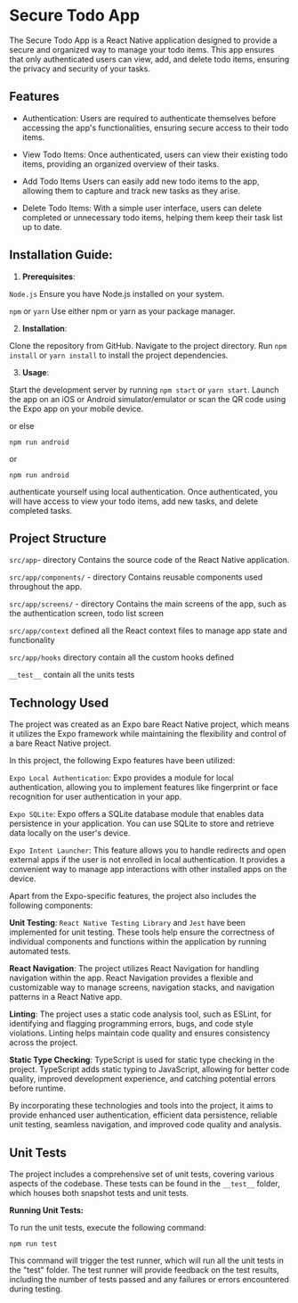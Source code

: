 
# Secure Todo App


The Secure Todo App is a React Native application designed to provide a secure and organized way to manage your todo items. This app ensures that only authenticated users can view, add, and delete todo items, ensuring the privacy and security of your tasks.


## Features

- Authentication: Users are required to authenticate themselves before accessing the app's functionalities, ensuring secure access to their todo items.

- View Todo Items: Once authenticated, users can view their existing todo items, providing an organized overview of their tasks.

- Add Todo Items Users can easily add new todo items to the app, allowing them to capture and track new tasks as they arise.

- Delete Todo Items: With a simple user interface, users can delete completed or unnecessary todo items, helping them keep their task list up to date.


## Installation Guide:

1. **Prerequisites**:

`Node.js` Ensure you have Node.js installed on your system.

`npm` or `yarn` Use either npm or yarn as your package manager.

2. **Installation**:

Clone the repository from GitHub.
Navigate to the project directory.
Run `npm install` or `yarn install` to install the project dependencies.

3. **Usage**:

Start the development server by running `npm start` or `yarn start`.
Launch the app on an iOS or Android simulator/emulator or scan the QR code using the Expo app on your mobile device.

or else

```
npm run android

```

or 

```
npm run android

```


authenticate yourself using local authentication.
Once authenticated, you will have access to view your todo items, add new tasks, and delete completed tasks.
## Project Structure

`src/app`-  directory Contains the source code of the React Native application.

`src/app/components/` -  directory Contains reusable components used throughout the app.

`src/app/screens/` - directory Contains the main screens of the app, such as the authentication  screen, todo list screen

`src/app/context` defined all the React context files to manage app state and functionality

`src/app/hooks` directory contain all the custom hooks defined

`__test__` contain all the units tests
## Technology Used

The project was created as an Expo bare React Native project, which means it utilizes the Expo framework while maintaining the flexibility and control of a bare React Native project.

In this project, the following Expo features have been utilized:

`Expo Local Authentication`: Expo provides a module for local authentication, allowing you to implement features like fingerprint or face recognition for user authentication in your app.

`Expo SQLite`: Expo offers a SQLite database module that enables data persistence in your application. You can use SQLite to store and retrieve data locally on the user's device.

`Expo Intent Launcher`: This feature allows you to handle redirects and open external apps if the user is not enrolled in local authentication. It provides a convenient way to manage app interactions with other installed apps on the device.

Apart from the Expo-specific features, the project also includes the following components:

**Unit Testing**: `React Native Testing Library` and `Jest` have been implemented for unit testing. These tools help ensure the correctness of individual components and functions within the application by running automated tests.

**React Navigation**: The project utilizes React Navigation for handling navigation within the app. React Navigation provides a flexible and customizable way to manage screens, navigation stacks, and navigation patterns in a React Native app.

**Linting**: The project uses a static code analysis tool, such as ESLint, for identifying and flagging programming errors, bugs, and code style violations. Linting helps maintain code quality and ensures consistency across the project.

**Static Type Checking**: TypeScript is used for static type checking in the project. TypeScript adds static typing to JavaScript, allowing for better code quality, improved development experience, and catching potential errors before runtime.

By incorporating these technologies and tools into the project, it aims to provide enhanced user authentication, efficient data persistence, reliable unit testing, seamless navigation, and improved code quality and analysis.
## Unit Tests
The project includes a comprehensive set of unit tests, covering various aspects of the codebase. These tests can be found in the `__test__` folder, which houses both snapshot tests and unit tests.

**Running Unit Tests:**

To run the unit tests, execute the following command:

```
npm run test
```

This command will trigger the test runner, which will run all the unit tests in the "test" folder. The test runner will provide feedback on the test results, including the number of tests passed and any failures or errors encountered during testing.